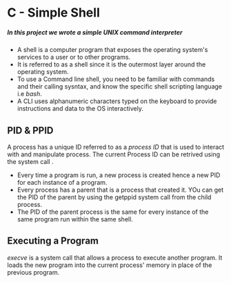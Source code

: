 # C - Simple Shell
##### In this project we wrote a simple UNIX command interpreter
* A shell is a computer program that exposes the operating system's services to a user or to other programs.
* It is referred to as a shell since it is the outermost layer around the operating system.
* To use a Command line shell, you need to be familiar with commands and their calling sysntax, and know the specific shell scripting language i.e *bash*.
* A CLI uses alphanumeric characters typed on the keyboard to provide instructions and data to the OS interactively.
## PID & PPID
A process has a unique ID referred to as a *process ID* that is used to interact with and manipulate process. The current Process ID can be retrived using the system call <getpid>.
* Every time a program is run, a new process is created hence a new PID for each instance of a program.
* Every process has a parent that is a process that created it. YOu can get the PID of the parent by using the getppid system call from the child process.
* The PID of the parent process is the same for every instance of the same program run within the same shell.

## Executing a Program
*execve* is a system call that allows a process to execute another program. It loads the new program into the current process' memory in place of the previous program.
